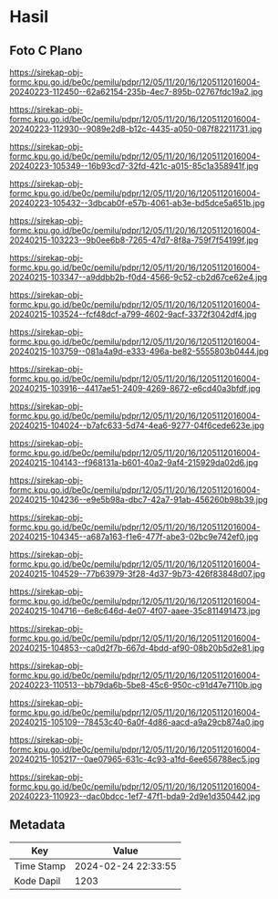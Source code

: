 # Hasil

## Foto C Plano

https://sirekap-obj-formc.kpu.go.id/be0c/pemilu/pdpr/12/05/11/20/16/1205112016004-20240223-112450--62a62154-235b-4ec7-895b-02767fdc19a2.jpg

https://sirekap-obj-formc.kpu.go.id/be0c/pemilu/pdpr/12/05/11/20/16/1205112016004-20240223-112930--9089e2d8-b12c-4435-a050-087f82211731.jpg

https://sirekap-obj-formc.kpu.go.id/be0c/pemilu/pdpr/12/05/11/20/16/1205112016004-20240223-105349--16b93cd7-32fd-421c-a015-85c1a358941f.jpg

https://sirekap-obj-formc.kpu.go.id/be0c/pemilu/pdpr/12/05/11/20/16/1205112016004-20240223-105432--3dbcab0f-e57b-4061-ab3e-bd5dce5a651b.jpg

https://sirekap-obj-formc.kpu.go.id/be0c/pemilu/pdpr/12/05/11/20/16/1205112016004-20240215-103223--9b0ee6b8-7265-47d7-8f8a-759f7f54199f.jpg

https://sirekap-obj-formc.kpu.go.id/be0c/pemilu/pdpr/12/05/11/20/16/1205112016004-20240215-103347--a9ddbb2b-f0d4-4566-9c52-cb2d67ce62e4.jpg

https://sirekap-obj-formc.kpu.go.id/be0c/pemilu/pdpr/12/05/11/20/16/1205112016004-20240215-103524--fcf48dcf-a799-4602-9acf-3372f3042df4.jpg

https://sirekap-obj-formc.kpu.go.id/be0c/pemilu/pdpr/12/05/11/20/16/1205112016004-20240215-103759--081a4a9d-e333-496a-be82-5555803b0444.jpg

https://sirekap-obj-formc.kpu.go.id/be0c/pemilu/pdpr/12/05/11/20/16/1205112016004-20240215-103916--4417ae51-2409-4269-8672-e6cd40a3bfdf.jpg

https://sirekap-obj-formc.kpu.go.id/be0c/pemilu/pdpr/12/05/11/20/16/1205112016004-20240215-104024--b7afc633-5d74-4ea6-9277-04f6cede623e.jpg

https://sirekap-obj-formc.kpu.go.id/be0c/pemilu/pdpr/12/05/11/20/16/1205112016004-20240215-104143--f968131a-b601-40a2-9af4-215929da02d6.jpg

https://sirekap-obj-formc.kpu.go.id/be0c/pemilu/pdpr/12/05/11/20/16/1205112016004-20240215-104236--e9e5b98a-dbc7-42a7-91ab-456260b98b39.jpg

https://sirekap-obj-formc.kpu.go.id/be0c/pemilu/pdpr/12/05/11/20/16/1205112016004-20240215-104345--a687a163-f1e6-477f-abe3-02bc9e742ef0.jpg

https://sirekap-obj-formc.kpu.go.id/be0c/pemilu/pdpr/12/05/11/20/16/1205112016004-20240215-104529--77b63979-3f28-4d37-9b73-426f83848d07.jpg

https://sirekap-obj-formc.kpu.go.id/be0c/pemilu/pdpr/12/05/11/20/16/1205112016004-20240215-104716--6e8c646d-4e07-4f07-aaee-35c811491473.jpg

https://sirekap-obj-formc.kpu.go.id/be0c/pemilu/pdpr/12/05/11/20/16/1205112016004-20240215-104853--ca0d2f7b-667d-4bdd-af90-08b20b5d2e81.jpg

https://sirekap-obj-formc.kpu.go.id/be0c/pemilu/pdpr/12/05/11/20/16/1205112016004-20240223-110513--bb79da6b-5be8-45c6-950c-c91d47e7110b.jpg

https://sirekap-obj-formc.kpu.go.id/be0c/pemilu/pdpr/12/05/11/20/16/1205112016004-20240215-105109--78453c40-6a0f-4d86-aacd-a9a29cb874a0.jpg

https://sirekap-obj-formc.kpu.go.id/be0c/pemilu/pdpr/12/05/11/20/16/1205112016004-20240215-105217--0ae07965-631c-4c93-a1fd-6ee656788ec5.jpg

https://sirekap-obj-formc.kpu.go.id/be0c/pemilu/pdpr/12/05/11/20/16/1205112016004-20240223-110923--dac0bdcc-1ef7-47f1-bda9-2d9e1d350442.jpg


## Metadata

| Key        | Value               |
| ---------- | ------------------- |
| Time Stamp | 2024-02-24 22:33:55 |
| Kode Dapil | 1203                |



